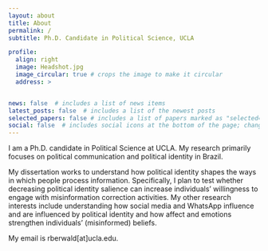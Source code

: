 ```yaml
---
layout: about
title: About
permalink: /
subtitle: Ph.D. Candidate in Political Science, UCLA

profile:
  align: right
  image: Headshot.jpg
  image_circular: true # crops the image to make it circular
  address: >


news: false  # includes a list of news items
latest_posts: false  # includes a list of the newest posts
selected_papers: false # includes a list of papers marked as "selected={true}"
social: false  # includes social icons at the bottom of the page; change to true if I want to add this
---
```



I am a Ph.D. candidate in Political Science at UCLA. My research primarily focuses on political communication and political identity in Brazil.

My dissertation works to understand how political identity shapes the ways in which people process information. Specifically, I plan to test whether decreasing political identity salience can increase individuals’ willingness to engage with misinformation correction activities. My other research interests include understanding how social media and WhatsApp influence and are influenced by political identity and how affect and emotions strengthen individuals’ (misinformed) beliefs.

My email is rberwald[at]ucla.edu.

